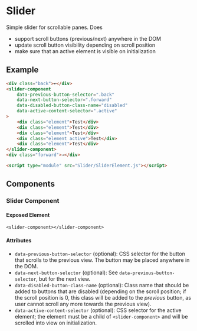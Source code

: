 # Slider

Simple slider for scrollable panes. Does
- support scroll buttons (previous/next) anywhere in the DOM
- update scroll button visibility depending on scroll position
- make sure that an active element is visible on initialization


## Example

````html
<div class="back">←</div>
<slider-component
    data-previous-button-selector=".back"
    data-next-button-selector=".forward"
    data-disabled-button-class-name="disabled"
    data-active-content-selector=".active"
>
    <div class="element">Test</div>
    <div class="element">Test</div>
    <div class="element">Test</div>
    <div class="element active">Test</div>
    <div class="element">Test</div>
</slider-component>
<div class="forward">→</div>

<script type="module" src="Slider/SliderElement.js"></script>
````

## Components

### Slider Component

#### Exposed Element
`<slider-component></slider-component>`

#### Attributes
- `data-previous-button-selector` (optional): CSS selector for the button that scrolls to the
previous view. The button may be placed anywhere in the DOM.
- `data-next-button-selector` (optional): See `data-previous-button-selector`, but for the next
view.
- `data-disabled-button-class-name` (optional): Class name that should be added to buttons that are
disabled (depending on the scroll position; if the scroll position is 0, this class will be added to
the *previous* button, as user cannot scroll any more towards the previous view).
- `data-active-content-selector` (optional): CSS selector for the active element; the element must
be a child of `<slider-component>` and will be scrolled into view on initialization.

